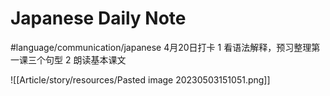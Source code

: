 # Japanese Daily Note

#language/communication/japanese 4月20日打卡 1 看语法解释，预习整理第一课三个句型 2 朗读基本课文

![[Article/story/resources/Pasted image 20230503151051.png]]